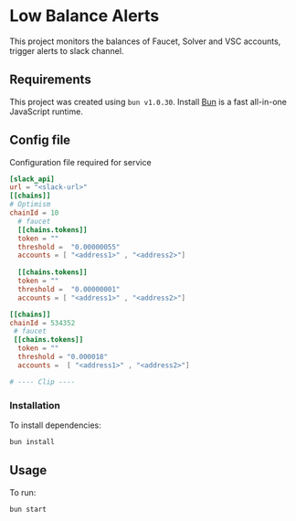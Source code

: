 # Low Balance Alerts
This project monitors the balances of Faucet, Solver and VSC accounts, trigger alerts to slack channel.

## Requirements
This project was created using `bun v1.0.30`. Install [Bun](https://bun.sh) is a fast all-in-one JavaScript runtime.

## Config file
Configuration file required for service
```toml
[slack_api]
url = "<slack-url>"
[[chains]]
# Optimism
chainId = 10
  # faucet
  [[chains.tokens]]
  token = ""
  threshold =  "0.00000055"
  accounts = [ "<address1>" , "<address2>"]
  
  [[chains.tokens]]
  token = ""
  threshold =  "0.00000001"
  accounts = [ "<address1>" , "<address2>"]

[[chains]]
chainId = 534352
 # faucet
 [[chains.tokens]]
  token = ""
  threshold = "0.000018"
  accounts =  [ "<address1>" , "<address2>"]

# ---- Clip ---- 
```
### Installation
To install dependencies:

```bash
bun install
```

## Usage
To run:

```bash
bun start
```